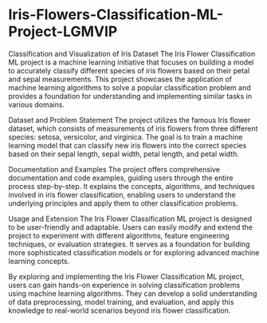 # Iris-Flowers-Classification-ML-Project-LGMVIP
Classification and Visualization of Iris Dataset 
The Iris Flower Classification ML project is a machine learning initiative that focuses on building a model to accurately classify different species of iris flowers based on their petal and sepal measurements. This project showcases the application of machine learning algorithms to solve a popular classification problem and provides a foundation for understanding and implementing similar tasks in various domains.

Dataset and Problem Statement
The project utilizes the famous Iris flower dataset, which consists of measurements of iris flowers from three different species: setosa, versicolor, and virginica. The goal is to train a machine learning model that can classify new iris flowers into the correct species based on their sepal length, sepal width, petal length, and petal width.

Documentation and Examples
The project offers comprehensive documentation and code examples, guiding users through the entire process step-by-step. It explains the concepts, algorithms, and techniques involved in iris flower classification, enabling users to understand the underlying principles and apply them to other classification problems.

Usage and Extension
The Iris Flower Classification ML project is designed to be user-friendly and adaptable. Users can easily modify and extend the project to experiment with different algorithms, feature engineering techniques, or evaluation strategies. It serves as a foundation for building more sophisticated classification models or for exploring advanced machine learning concepts.

By exploring and implementing the Iris Flower Classification ML project, users can gain hands-on experience in solving classification problems using machine learning algorithms. They can develop a solid understanding of data preprocessing, model training, and evaluation, and apply this knowledge to real-world scenarios beyond iris flower classification.
